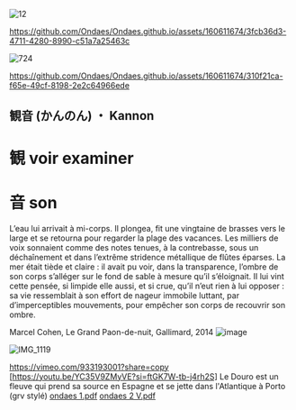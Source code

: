 ![12](https://github.com/Ondaes/Ondaes.github.io/assets/160611674/35df982f-2fad-42c1-b6c6-e0a06f2dc4d7)

https://github.com/Ondaes/Ondaes.github.io/assets/160611674/3fcb36d3-4711-4280-8990-c51a7a25463c


![724](https://github.com/Ondaes/Ondaes.github.io/assets/160611674/c6e692f1-b968-4700-9a0f-a109e452362d)


https://github.com/Ondaes/Ondaes.github.io/assets/160611674/310f21ca-f65e-49cf-8198-2e2c64966ede



## 観音 (かんのん) ・ Kannon

# 観 voir examiner
# 音 son





L’eau lui arrivait à mi-corps. Il plongea, fit une vingtaine de brasses vers le large et se retourna pour regarder la plage des vacances. Les milliers de voix sonnaient comme des notes tenues, à la contrebasse, sous un déchaînement et dans l’extrême stridence métallique de flûtes éparses. La mer était tiède et claire : il avait pu voir, dans la transparence, l’ombre de son corps s’alléger sur le fond de sable à mesure qu’il s’éloignait. II lui vint cette pensée, si limpide elle aussi, et si crue, qu’il n’eut rien à lui opposer : sa vie ressemblait à son effort de nageur immobile luttant, par d’imperceptibles mouvements, pour empêcher son corps de recouvrir son ombre.

Marcel Cohen, Le Grand Paon-de-nuit, Gallimard, 2014
![image](https://github.com/Ondaes/Ondaes.github.io/assets/160611674/a996ef4d-8780-42c0-9c47-66472c0147d4)

![IMG_1119](https://github.com/Ondaes/Ondaes.github.io/assets/160611674/a2328cf4-b191-42c8-85c9-2c93538cae75)

https://vimeo.com/933193001?share=copy
[https://youtu.be/YC35V9ZMyVE?si=ftGK7W-tb-j4rh2S]
Le Douro est un fleuve qui prend sa source en Espagne et se jette dans l'Atlantique à Porto (grv stylé)
[ondaes 1.pdf](https://github.com/Ondaes/Ondaes.github.io/files/15140502/ondaes.1.pdf)
[ondaes 2 V.pdf](https://github.com/Ondaes/Ondaes.github.io/files/15140505/ondaes.2.V.pdf)
